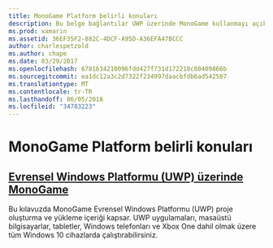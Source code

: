 ```yaml
---
title: MonoGame Platform belirli konuları
description: Bu belge bağlantılar UWP üzerinde MonoGame kullanmayı açıklar Kılavuzu. Bağlantılı Kılavuzu nasıl Xbox One, başvuru içeriği ve daha fazlasını çalıştırmak, bir uygulama ayarlanacağı açıklanır.
ms.prod: xamarin
ms.assetid: 36EF35F2-882C-4DCF-A95D-A36EFA47BCCC
author: charlespetzold
ms.author: chape
ms.date: 03/29/2017
ms.openlocfilehash: 6781634210096fdd427f731d172218c80409866b
ms.sourcegitcommit: ea1dc12a3c2d7322f234997daacbfdb6ad542507
ms.translationtype: MT
ms.contentlocale: tr-TR
ms.lasthandoff: 06/05/2018
ms.locfileid: "34783223"
---
```

# <a name="monogame-platform-specific-considerations"></a>MonoGame Platform belirli konuları

## <a name="monogame-on-universal-windows-platform-uwpgraphics-gamesmonogameplatformsuwpmd"></a>[Evrensel Windows Platformu (UWP) üzerinde MonoGame](~/graphics-games/monogame/platforms/uwp.md)

Bu kılavuzda MonoGame Evrensel Windows Platformu (UWP) proje oluşturma ve yükleme içeriği kapsar. UWP uygulamaları, masaüstü bilgisayarlar, tabletler, Windows telefonları ve Xbox One dahil olmak üzere tüm Windows 10 cihazlarda çalıştırabilirsiniz.

